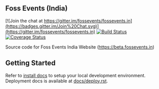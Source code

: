## Foss Events (India)


[![Join the chat at https://gitter.im/fossevents/fossevents.in](https://badges.gitter.im/Join%20Chat.svg)](https://gitter.im/fossevents/fossevents.in)
[![Build Status](https://travis-ci.org/fossevents/fossevents.in.svg?branch=master)](https://travis-ci.org/fossevents/fossevents.in) [![Coverage Status](https://coveralls.io/repos/fossevents/fossevents.in/badge.svg)](https://coveralls.io/r/fossevents/fossevents.in)


Source code for Foss Events India Website (https://beta.fossevents.in)

## Getting Started

Refer to [install docs](docs/install.rst) to setup your local development environment.
Deployment docs is available at [docs/deploy.rst](docs/deploy.rst).

